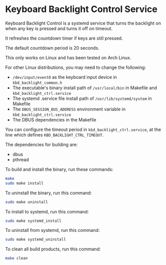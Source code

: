 Keyboard Backlight Control Service
==================================

Keyboard Backlight Control is a systemd service that turns the backlight on when any key is pressed and turns it off on timeout.

It refreshes the countdown timer if keys are still pressed.

The default countdown period is 20 seconds.

This only works on Linux and has been tested on Arch Linux.

For other Linux distributions, you may need to change the following:
* `/dev/input/event0` as the keyboard input device in `kbd_backlight_common.h` 
* The executable's binary install path of `/usr/local/bin` in Makefile and `kbd_backlight_ctrl.service`
* The systemd .service file install path of `/usr/lib/systemd/system` in Makefile
* The `DBUS_SESSION_BUS_ADDRESS` environment variable in `kbd_backlight_ctrl.service`
* The DBUS dependencies in the Makefile

You can configure the timeout period in `kbd_backlight_ctrl.service`, at the line which defines `KBD_BACKLIGHT_CTRL_TIMEOUT`.

The dependencies for building are:
* dbus
* pthread

To build and install the binary, run these commands:
```bash
make
sudo make install
```
To uninstall the binary, run this command:
```bash
sudo make uninstall
```

To install to systemd, run this command:
```bash
sudo make systemd_install
```

To uninstall from systemd, run this command:
```bash
sudo make systemd_uninstall
```

To clean all build products, run this command:
```bash
make clean
```

